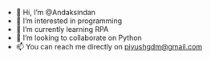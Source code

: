 - 👋 Hi, I’m @Andaksindan
- 👀 I’m interested in programming
- 🌱 I’m currently learning RPA
- 💞️ I’m looking to collaborate on Python
- 📫 You can reach me directly on piyushgdm@gmail.com

<!---
Andaksindan/Andaksindan is a ✨ special ✨ repository because its `README.md` (this file) appears on your GitHub profile.
You can click the Preview link to take a look at your changes.
--->
